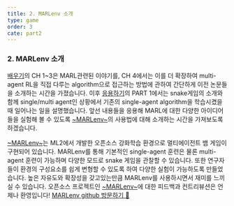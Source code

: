 ```yaml
---
title: 2. MARLenv 소개
type: game
order: 3
cate: part2
---
```


### 2. MARLenv 소개

[배우기](https://tutorials.kc-ml2.com/posts/learn-1intro)의 CH 1~3은 MARL관련된 이야기를, CH 4에서는 이를 더 확장하여 multi-agent RL을 직접 다루는 algorithm으로 접근하는 방법에 관하여 간단하게 이전 논문들을 소개하는 시간을 가졌습니다. 이후 [응용하기](https://tutorials.kc-ml2.com/posts/game-1intro)의 PART 1에서는 snake게임의 소개와 함께 single/multi agent인 상황에서 기존의 single-agent algorithm을 학습시켰을때 일어나는 일을 설명했습니다.
앞선 내용들을 응용해 MARL에 대한 다양한 아이디어들을 실험해 볼 수 있도록 [~MARLenv~](https://github.com/kc-ml2/MARLenv)의 사용법에 대해 소개하는 시간을 가져보도록 하겠습니다.

[~MARLenv~](https://github.com/kc-ml2/MARLenv)는 ML2에서 개발한 오픈소스 강화학습 환경으로 멀티에이전트 뱀 게임이 구현되어 있습니다.
MARLenv를 통해 기본적인 single-agent 훈련은 물론 multi-agent 훈련이 가능하며 다양한 모드로 snake 게임을 관찰할 수 있습니다. 또한 연구자들이 환경의 구성요소를 쉽게 변형할 수 있도록 하여 다양한 실험이 가능하도록 만들었습니다.
높은 자유도와 확장성을 갖고있는만큼 MARLenv를 사용하시면서 재미를 느끼실 수 있습니다.
오픈소스 프로젝트인 [~MARLenv~](https://github.com/kc-ml2/MARLenv)에 대한 피드백과 컨트리뷰션은 언제나 환영입니다! [ MARLenv github 방문하기 🚀 ](https://github.com/kc-ml2/MARLenv)
